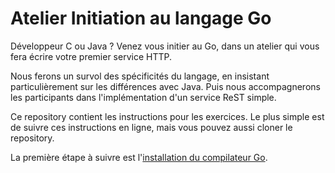 # Atelier Initiation au langage Go

Développeur C ou Java ? Venez vous initier au Go, dans un atelier qui vous fera écrire votre premier service HTTP.

Nous ferons un survol des spécificités du langage, en insistant particulièrement sur les différences avec Java. Puis nous accompagnerons les participants dans l'implémentation d'un service ReST simple.

Ce repository contient les instructions pour les exercices. Le plus simple est de suivre ces instructions en ligne, mais vous pouvez aussi cloner le repository.

La première étape à suivre est l'[installation du compilateur Go](0_installation).
